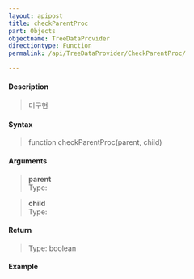 ```yaml
---
layout: apipost
title: checkParentProc
part: Objects
objectname: TreeDataProvider
directiontype: Function
permalink: /api/TreeDataProvider/CheckParentProc/

---
```



#### Description

> 미구현

#### Syntax

> function checkParentProc(parent, child)  

#### Arguments

> **parent**  
> Type:   
> 

> **child**  
> Type:  
>

#### Return

> Type: boolean  
>

#### Example

<pre class="prettyprint">

</pre>

